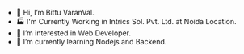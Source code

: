 - 👋 Hi, I’m Bittu VaranVal.
- 🏭 I'm Currently Working in Intrics Sol. Pvt. Ltd. at Noida Location.
- 👀 I’m interested in Web Developer.
- 🌱 I’m currently learning Nodejs and Backend.

<!---
Mark VaranVal is a ✨ special ✨ repository because its `README.md` (this file) appears on your GitHub profile.
You can click the Preview link to take a look at your changes.
--->

